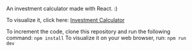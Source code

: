 An investment calculator made with React. :)

To visualize it, click here: <a href="https://investment-calculator-tawny.vercel.app">Investment Calculator</a>

To increment the code, clone this repository and run the following command:
    <code>npm install</code>
To visualize it on your web browser, run:
    <code>npm run dev</code>


